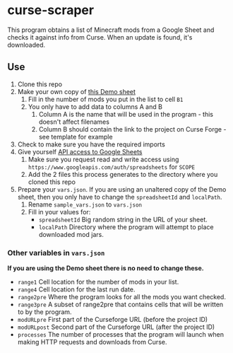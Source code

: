 # curse-scraper
This program obtains a list of Minecraft mods from a Google Sheet and checks it against info from Curse. When an update is found, it's downloaded.

## Use
1. Clone this repo
1. Make your own copy of [this Demo sheet](https://docs.google.com/spreadsheets/d/1x4Gq7Uvn_huaaXHmJXdFpE1fbVlheOipG3AfwmuQ1tI/edit?usp=sharing)
	1. Fill in the number of mods you put in the list to cell `B1`
	1. You only have to add data to columns A and B
		1. Column A is the name that will be used in the program - this doesn't affect filenames
		1. Column B should contain the link to the project on Curse Forge - see template for example
1. Check to make sure you have the required imports
1. Give yourself [API access to Google Sheets](https://developers.google.com/sheets/api/quickstart/python)
	1. Make sure you request read and write access using `https://www.googleapis.com/auth/spreadsheets` for `SCOPE`
	1. Add the 2 files this process generates to the directory where you cloned this repo
1. Prepare your `vars.json`. If you are using an unaltered copy of the Demo sheet, then you only have to change the `spreadsheetId` and `localPath`.
	1. Rename `sample_vars.json` to `vars.json`
	1. Fill in your values for:
		* `spreadsheetId` Big random string in the URL of your sheet.
		* `localPath` Directory where the program will attempt to place downloaded mod jars.

### Other variables in `vars.json`
**If you are using the Demo sheet there is no need to change these.**
* `range1` Cell location for the number of mods in your list. 
* `range4` Cell location for the last run date. 
* `range2pre` Where the program looks for all the mods you want checked.
* `range3pre` A subset of range2pre that contains cells that will be written to by the program.
* `modURLpre` First part of the Curseforge URL (before the project ID)
* `modURLpost` Second part of the Curseforge URL (after the project ID)
* `processes` The number of processes that the program will launch when making HTTP requests and downloads from Curse.
